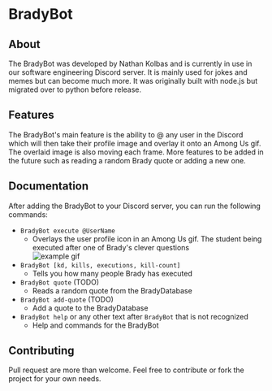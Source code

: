 # BradyBot

## About
The BradyBot was developed by Nathan Kolbas and is currently in use in our software engineering Discord server. It is mainly used for jokes and memes but can become much more. It was originally built with node.js but migrated over to python before release. 

## Features
The BradyBot's main feature is the ability to @ any user in the Discord which will then take their profile image and overlay it onto an Among Us gif. The overlaid image is also moving each frame. More features to be added in the future such as reading a random Brady quote or adding a new one.

## Documentation
After adding the BradyBot to your Discord server, you can run the following commands:
  - `BradyBot execute @UserName`
    - Overlays the user profile icon in an Among Us gif. The student being executed after one of Brady's clever questions  
    ![example gif](Examples/example.gif)
  - `BradyBot [kd, kills, executions, kill-count]`
    - Tells you how many people Brady has executed
  - `BradyBot quote` (TODO)
    - Reads a random quote from the BradyDatabase
  - `BradyBot add-quote` (TODO)
    - Add a quote to the BradyDatabase
  - `BradyBot help` or any other text after `BradyBot` that is not recognized
    - Help and commands for the BradyBot

## Contributing
Pull request are more than welcome. Feel free to contribute or fork the project for your own needs.
